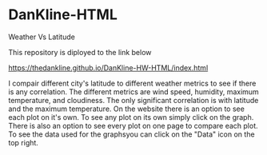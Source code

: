 # DanKline-HTML

Weather Vs Latitude

This repository is diployed to the link below

https://thedankline.github.io/DanKline-HW-HTML/index.html


I compair different city's latitude to different weather metrics to see if there
is any correlation. The different metrics are wind speed, humidity, maximum temperature,
and cloudiness. The only significant correlation is with latitude and the maximum 
temperature. On the website there is an option to see each plot on it's own. To see any plot
on its own simply click on the graph. There is also an option to see every plot on one page 
to compare each plot. To see the data used for the graphsyou can click on the "Data" icon
on the top right.

